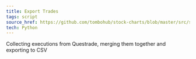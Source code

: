 ```yaml
---
title: Export Trades
tags: script
source_href: https://github.com/tombohub/stock-charts/blob/master/src/scripts/questrade.py
tech: Python
---
```

Collecting executions from Questrade, merging them together and exporting to CSV
